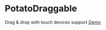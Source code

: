 # PotatoDraggable
Drag & drop with touch devices support
[Demo](https://dobrapyra.github.io/potatodraggable/)